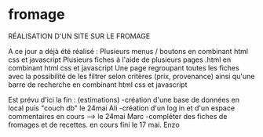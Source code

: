 # fromage
RÉALISATION D'UN SITE SUR LE FROMAGE

A ce jour a déjà été réalisé : 
Plusieurs menus / boutons en combinant html css et javascript
Plusieurs fiches à l'aide de plusieurs pages .html en combinant html css et javascript
Une page regroupant toutes les fiches avec la possibilité de les filtrer selon critères (prix, provenance) ainsi qu'une barre de recherche en combinant html css et javascript

Est prévu d'ici la fin : (estimations)
-création d'une base de données en local puis "couch db" le 24mai Ali
-création d'un log in et d'un espace commentaires en cours --> le 24mai Marc
-compléter des fiches de fromages et de recettes. en cours fini le 17 mai. Enzo

